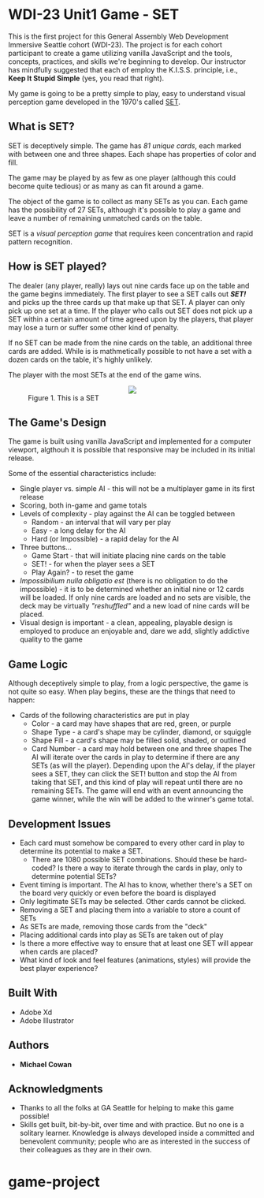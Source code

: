 # WDI-23 Unit1 Game - <b>SET</b>
This is the first project for this General Assembly Web Development Immersive Seattle cohort (WDI-23). The project is for each cohort participant to create a game utilizing vanilla JavaScript and the tools, concepts, practices, and skills we're beginning to develop. Our instructor has mindfully suggested that each of employ the K.I.S.S. principle, i.e., **Keep It Stupid Simple** (yes, you read that right).

My game is going to be a pretty simple to play, easy to understand visual perception game developed in the 1970's called [SET](https://www.setgame.com/set).
## What is SET?
SET is deceptively simple. The game has <i>81 unique cards</i>, each marked with between one and three shapes. Each shape has properties of color and fill.

The game may be played by as few as one player (although this could become quite tedious) or as many as can fit around a game.

The object of the game is to collect as many SETs as you can. Each game has the possibility of 27 SETs, although it's possible to play a game and leave a number of remaining unmatched cards on the table.

SET is a *visual perception game* that requires keen concentration and rapid pattern recognition.
## How is SET played?
The dealer (any player, really) lays out nine cards face up on the table and the game begins immediately. The first player to see a SET calls out __*SET!*__ and picks up the three cards up that make up that SET. A player can only pick up one set at a time. If the player who calls out SET does not pick up a SET within a certain amount of time agreed upon by the players, that player may lose a turn or suffer some other kind of penalty.

If no SET can be made from the nine cards on the table, an additional three cards are added. While is is mathmetically possible to not have a set with a dozen cards on the table, it's highly unlikely.

The player with the most SETs at the end of the game wins.

<figure>
<div style= "text-align: center"><img src="https://upload.wikimedia.org/wikipedia/commons/8/8f/Set-game-cards.png"></div> 
<figcaption>Figure 1. This is a SET</figcaption>
</figure>

## The Game's Design
The game is built using vanilla JavaScript and implemented for a computer viewport, algthouh it is possible that responsive may be included in its initial release.

Some of the essential characteristics include:
* Single player vs. simple AI - this will not be a multiplayer game in its first release
* Scoring, both in-game and game totals
* Levels of complexity - play against the AI can be toggled between
  * Random - an interval that will vary per play
  * Easy - a long delay for the AI
  * Hard (or Impossible) - a rapid delay for the AI
* Three buttons...
  * Game Start - that will initiate placing nine cards on the table
  * SET! - for when the player sees a SET
  * Play Again? - to reset the game
* *Impossibilium nulla obligatio est* (there is no obligation to do the impossible) - it is to be determined whether an initial nine or 12 cards will be loaded. If only nine cards are loaded and no sets are visible, the deck may be virtually *"reshuffled"* and a new load of nine cards will be placed.
* Visual design is important - a clean, appealing, playable design is employed to produce an enjoyable and, dare we add, slightly addictive quality to the game

## Game Logic
Although deceptively simple to play, from a logic perspective, the game is not quite so easy. When play begins, these are the things that need to happen:
* Cards of the following characteristics are put in play
  * Color - a card may have shapes that are red, green, or purple
  * Shape Type - a card's shape may be cylinder, diamond, or squiggle
  * Shape Fill - a card's shape may be filled solid, shaded, or outlined
  * Card Number - a card may hold between one and three shapes
The AI will iterate over the cards in play to determine if there are any SETs (as will the player). Depending upon the AI's delay, if the player sees a SET, they can click the SET! button and stop the AI from taking that SET, and this kind of play will repeat until there are no remaining SETs. The game will end with an event announcing the game winner, while the win will be added to the winner's game total.

## Development Issues
* Each card must somehow be compared to every other card in play to determine its potential to make a SET.
  * There are 1080 possible SET combinations. Should these be hard-coded? Is there a way to iterate through the cards in play, only to determine potential SETs?
* Event timing is important. The AI has to know, whether there's a SET on the board very quickly or even before the board is displayed
* Only legitimate SETs may be selected. Other cards cannot be clicked.
* Removing a SET and placing them into a variable to store a count of SETs
* As SETs are made, removing those cards from the "deck"
* Placing additional cards into play as SETs are taken out of play
* Is there a more effective way to ensure that at least one SET will appear when cards are placed?
* What kind of look and feel features (animations, styles) will provide the best player experience?
## Built With
* Adobe Xd
* Adobe Illustrator

## Authors
* **Michael Cowan**
## Acknowledgments

* Thanks to all the folks at GA Seattle for helping to make this game possible!
* Skills get built, bit-by-bit, over time and with practice. But no one is a solitary learner. Knowledge is always developed inside a committed and benevolent community; people who are as interested in the success of their colleagues as they are in their own.

# game-project
